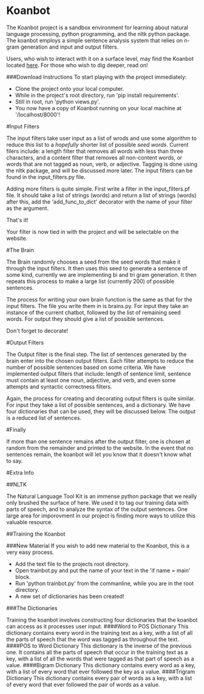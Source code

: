Koanbot
=======

The Koanbot project is a sandbox environment for learning about natural language processing, python programming, and the nltk python package. The koanbot employs a simple sentence analysis system that relies on n-gram generation and input and output filters.

Users, who wish to interact with it on a surface level, may find the Koanbot located [here](http://ec2-54-213-221-186.us-west-2.compute.amazonaws.com/). For those who wish to dig deeper, read on!

###Download Instructions
To start playing with the project immediately:
 * Clone the project onto your local computer.
 * While in the project's root directory, run 'pip install requirements'.
 * Still in root, run 'python views.py'.
 * You now have a copy of Koanbot running on your local machine at '/localhost/8000'!

#Input Filters

The input filters take user input as a list of wrods and use some algorithm to reduce this list to a *hopefully* shorter list of possible *seed words*. Current filers include: a length filter that removes all words with less than three characters, and a content filter that removes all non-content words, or words that are not tagged as noun, verb, or adjective. Tagging is done using the nltk package, and will be discussed more later. The input filters can be found in the input_filters.py file.

Adding more filters is quite simple. First write a filter in the input_filters.pf file. It should take a list of strings (words) and return a list of strings (words) after this, add the 'add_func_to_dict' decorator with the name of your filter as the argument.

That's it!

Your filter is now tied in with the project and will be selectable on the website.

#The Brain

The Brain randomly chooses a seed from the seed words that make it through the input filters. It then uses this seed to generate a sentence of some kind, currently we are implementing bi and tri gram generation. It then repeats this process to make a large list (currently 200) of possible sentences.

The process for writing your own brain function is the same as that for the input filters. The file you write them in is brains.py. For input they take an instance of the current chatbot, followed by the list of remaining seed words. For output they should give a list of possible sentences.

Don't forget to decorate!

#Output Filters

The Output filter is the final step. The list of sentences generated by the brain enter into the chosen output filters. Each filter attempts to reduce the number of possible sentences based on some criteria. We have implemented output filters that include: length of sentence limit, sentence must contain at least one noun, adjective, and verb, and even some attempts and syntactic correctness filters.

Again, the process for creating and decorating output filters is quite similar. For input they take a list of possible sentences, and a dictionary. We have four dictionaries that can be used, they will be discussed below. The output is a reduced list of sentences.

#Finally

If more than one sentence remains after the output filter, one is chosen at random from the remainder and printed to the website. In the event that no sentences remain, the koanbot will let you know that it doesn't know what to say.

#Extra Info

##NLTK

The Natural Language Tool Kit is an immense python package that we really only brushed the surface of here. We used it to tag our training data with parts of speech, and to analyze the syntax of the output sentences. One large area for imporovment in our project is finding more ways to utilize this valuable resource.

##Training the Koanbot

###New Material
If you wish to add new material to the Koanbot, this is a very easy process. 
 * Add the text file to the projects root directory.
 * Open trainbot.py and put the name of your text in the 'if name = main' block.
 * Run 'python trainbot.py' from the commanline, while you are in the root directory.
 * A new set of dictionaries has been created!
 
###The Dictionaries

Training the koanbot involves constructing four dictionaries that the koanbot can access as it processes user input.
####Word to POS Dictionary
This dictionary contains every word in the training text as a key, with a list of all the parts of speech that the word was tagged as throughout the text.
####POS to Word Dictionary
This dictionary is the inverse of the previous one. It contains all the parts of speech that occur in the training text as a key, with a list of all the words that were tagged as that part of speech as a value.
####Bigram Dictionary
This dictionary contains every word as a key, with a list of every word that ever followed the key as a value.
####Trigram Dictionary
This dictionary contains every pair of words as a key, with a list of every word that ever followed the pair of words as a value.
